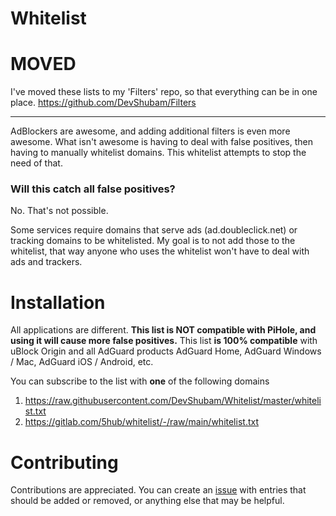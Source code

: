 # Whitelist

# MOVED
I've moved these lists to my 'Filters' repo, so that everything can be in one place.
https://github.com/DevShubam/Filters

---

AdBlockers are awesome, and adding additional filters is even more awesome. What isn't awesome is having to deal with false positives, then having to manually whitelist domains.
This whitelist attempts to stop the need of that.

### Will this catch all false positives?

No. That's not possible.

Some services require domains that serve ads (ad.doubleclick.net) or tracking domains to be whitelisted. My goal is to not add those to the whitelist, that way anyone who uses the whitelist won't have to deal with ads and trackers.


# Installation

All applications are different. **This list is NOT compatible with PiHole, and using it will cause more false positives.** This list **is 100% compatible** with uBlock Origin and all AdGuard products AdGuard Home, AdGuard Windows / Mac, AdGuard iOS / Android, etc.

You can subscribe to the list with **one** of the following domains
1. https://raw.githubusercontent.com/DevShubam/Whitelist/master/whitelist.txt
2. https://gitlab.com/5hub/whitelist/-/raw/main/whitelist.txt

# Contributing

Contributions are appreciated. You can create an [issue](https://github.com/DevShubam/Whitelist/issues) with entries that should be added or removed, or anything else that may be helpful.
